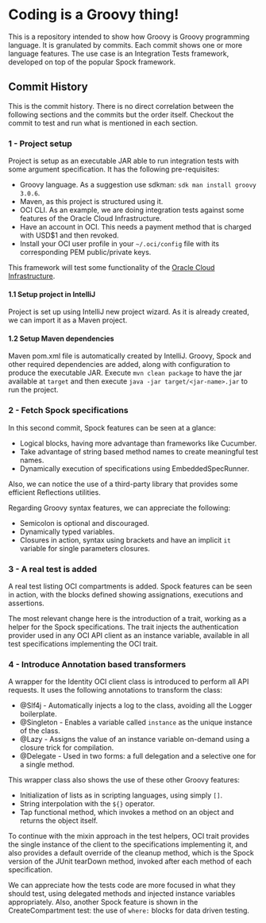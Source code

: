# Coding is a Groovy thing!

This is a repository intended to show how Groovy is Groovy programming language.
It is granulated by commits. Each commit shows one or more language features.
The use case is an Integration Tests framework, developed on top of the popular Spock framework.

## Commit History

This is the commit history. There is no direct correlation between the following sections and the commits
but the order itself. Checkout the commit to test and run what is mentioned in each section.

### 1 - Project setup

Project is setup as an executable JAR able to run integration tests with some argument specification.
It has the following pre-requisites:

* Groovy language. As a suggestion use sdkman: `sdk man install groovy 3.0.6`.
* Maven, as this project is structured using it.
* OCI CLI. As an example, we are doing integration tests against some features of the Oracle Cloud Infrastructure.
* Have an account in OCI. This needs a payment method that is charged with USD$1 and then revoked.
* Install your OCI user profile in your `~/.oci/config` file with its corresponding PEM public/private keys.

This framework will test some functionality of the [Oracle Cloud Infrastructure](https://cloud.oracle.com/?region=mx-queretaro-1).

#### 1.1 Setup project in IntelliJ

Project is set up using IntelliJ new project wizard. As it is already created, we can import it as a Maven project.

#### 1.2 Setup Maven dependencies

Maven pom.xml file is automatically created by IntelliJ. Groovy, Spock and other required dependencies are added,
along with configuration to produce the executable JAR. Execute `mvn clean package` to have the jar available at
`target` and then execute `java -jar target/<jar-name>.jar` to run the project.

### 2 - Fetch Spock specifications

In this second commit, Spock features can be seen at a glance:

* Logical blocks, having more advantage than frameworks like Cucumber.
* Take advantage of string based method names to create meaningful test names.
* Dynamically execution of specifications using EmbeddedSpecRunner.

Also, we can notice the use of a third-party library that provides some efficient Reflections utilities.

Regarding Groovy syntax features, we can appreciate the following:

* Semicolon is optional and discouraged.
* Dynamically typed variables.
* Closures in action, syntax using brackets and have an implicit `it` variable for single parameters closures.

### 3 - A real test is added

A real test listing OCI compartments is added. Spock features can be seen in action, with the blocks defined showing
assignations, executions and assertions.

The most relevant change here is the introduction of a trait, working as a helper for the Spock specifications.
The trait injects the authentication provider used in any OCI API client as an instance variable, available in all
test specifications implementing the OCI trait.

### 4 - Introduce Annotation based transformers

A wrapper for the Identity OCI client class is introduced to perform all API requests. It uses the following 
annotations to transform the class:

* @Slf4j - Automatically injects a log to the class, avoiding all the Logger boilerplate.
* @Singleton - Enables a variable called `instance` as the unique instance of the class.
* @Lazy - Assigns the value of an instance variable on-demand using a closure trick for compilation.
* @Delegate - Used in two forms: a full delegation and a selective one for a single method.

This wrapper class also shows the use of these other Groovy features:

* Initialization of lists as in scripting languages, using simply `[]`.
* String interpolation with the `${}` operator.
* Tap functional method, which invokes a method on an object and returns the object itself.

To continue with the mixin approach in the test helpers, OCI trait provides the single instance of the client to the
specifications implementing it, and also provides a default override of the cleanup method, which is the Spock version 
of the JUnit tearDown method, invoked after each method of each specification.

We can appreciate how the tests code are more focused in what they should test, using delegated methods and injected
instance variables appropriately. Also, another Spock feature is shown in the CreateCompartment test: the use of
`where:` blocks for data driven testing.
